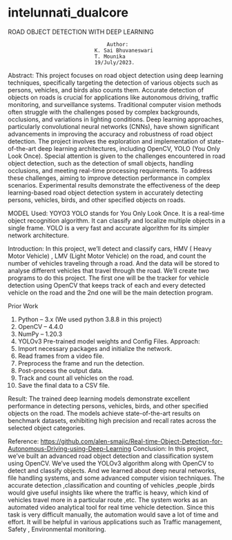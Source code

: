 # intelunnati_dualcore
 ROAD OBJECT DETECTION WITH DEEP LEARNING

									Author:
								K. Sai Bhuvaneswari 
								T. Mounika  
								19/July/2023.

Abstract:
This project focuses on road object detection using deep learning techniques, specifically targeting the detection of various objects such as persons, vehicles, and birds also counts them. Accurate detection of objects on roads is crucial for applications like autonomous driving, traffic monitoring, and surveillance systems. 
Traditional computer vision methods often struggle with the challenges posed by complex backgrounds, occlusions, and variations in lighting conditions. Deep learning approaches, particularly convolutional neural networks (CNNs), have shown significant advancements in improving the accuracy and robustness of road object detection.
The project involves the exploration and implementation of state-of-the-art deep learning architectures, including OpenCV, YOLO (You Only Look Once). 
Special attention is given to the challenges encountered in road object detection, such as the detection of small objects, handling occlusions, and meeting real-time processing requirements. To address these challenges, aiming to improve detection performance in complex scenarios.
Experimental results demonstrate the effectiveness of the deep learning-based road object detection system in accurately detecting persons, vehicles, birds, and other specified objects on roads. 

MODEL Used:
YOYO3 
YOLO stands for You Only Look Once. It is a real-time object recognition algorithm. It can classify and localize multiple objects in a single frame. YOLO is a very fast and accurate algorithm for its simpler network architecture.

Introduction:
In this project, we’ll detect and classify cars, HMV ( Heavy Motor Vehicle) , LMV (Light Motor Vehicle) on the road, and count the number of vehicles traveling through a road. And the data will be stored to analyse different vehicles that travel through the road.
We’ll create two programs to do this project. The first one will be the tracker for vehicle detection using OpenCV that keeps track of each and every detected vehicle on the road and the 2nd one will be the main detection program.
 

Prior Work 
1. Python – 3.x (We used python 3.8.8 in this project)
2. OpenCV – 4.4.0
3. NumPy – 1.20.3
4. YOLOv3 Pre-trained model weights and Config Files.
Approach:
1.	Import necessary packages and initialize the network.
2.	Read frames from a video file.
3.	Preprocess the frame and run the detection.
4.	Post-process the output data.
5.	Track and count all vehicles on the road.
6.	Save the final data to a CSV file.

Result:
The trained deep learning models demonstrate excellent performance in detecting persons, vehicles, birds, and other specified objects on the road. The models achieve state-of-the-art results on benchmark datasets, exhibiting high precision and recall rates across the selected object categories.

 Reference:
https://github.com/alen-smajic/Real-time-Object-Detection-for-Autonomous-Driving-using-Deep-Learning
Conclusion:
In this project, we’ve built an advanced road object detection and classification system using OpenCV. We’ve used the YOLOv3 algorithm along with OpenCV to detect and classify objects. And we learned about deep neural networks, file handling systems, and some advanced computer vision techniques. The accurate detection ,classification and counting of vehicles ,people ,birds would give useful insights like where the traffic is heavy, which kind of vehicles travel more in a particular route ,etc. The system works as an automated video analytical tool for real time vehicle detection.  Since this task is very difficult manually, the automation would save a lot of time and effort. It will be helpful in various applications such as Traffic management, Safety , Environmental monitoring.


